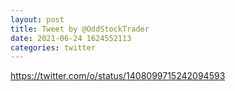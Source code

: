 ```yaml
--- 
layout: post 
title: Tweet by @OddStockTrader 
date: 2021-06-24 1624552113 
categories: twitter 
--- 
```

https://twitter.com/o/status/1408099715242094593